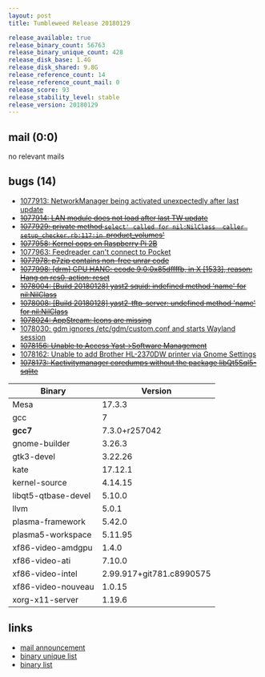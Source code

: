 ```yaml
---
layout: post
title: Tumbleweed Release 20180129

release_available: true
release_binary_count: 56763
release_binary_unique_count: 428
release_disk_base: 1.4G
release_disk_shared: 9.8G
release_reference_count: 14
release_reference_count_mail: 0
release_score: 93
release_stability_level: stable
release_version: 20180129
---
```


## mail (0:0)

no relevant mails

## bugs (14)

<!--more-->

- [1077913: NetworkManager being activated unexpectedly after last update](https://bugzilla.opensuse.org/show_bug.cgi?id=1077913)
- ~~[1077914: LAN module does not load after last TW update](https://bugzilla.opensuse.org/show_bug.cgi?id=1077914)~~
- ~~[1077929: private method `select' called for nil:NilClass  caller setup_checker.rb:117:in `product_volumes'](https://bugzilla.opensuse.org/show_bug.cgi?id=1077929)~~
- ~~[1077958: Kernel oops on Raspberry Pi 2B](https://bugzilla.opensuse.org/show_bug.cgi?id=1077958)~~
- [1077963: Feedreader can't connect to Pocket](https://bugzilla.opensuse.org/show_bug.cgi?id=1077963)
- ~~[1077978: p7zip contains non-free unrar code](https://bugzilla.opensuse.org/show_bug.cgi?id=1077978)~~
- ~~[1077998: [drm] GPU HANG: ecode 9:0:0x85dffffb, in X [1533], reason: Hang on rcs0, action: reset](https://bugzilla.opensuse.org/show_bug.cgi?id=1077998)~~
- ~~[1078004: [Build 20180128] yast2 squid: indefined method 'name' for nil:NilClass](https://bugzilla.opensuse.org/show_bug.cgi?id=1078004)~~
- ~~[1078008: [Build 20180128] yast2-tftp-server: undefined method 'name' for nil:NilClass](https://bugzilla.opensuse.org/show_bug.cgi?id=1078008)~~
- ~~[1078024: AppStream: Icons are missing](https://bugzilla.opensuse.org/show_bug.cgi?id=1078024)~~
- [1078030: gdm ignores /etc/gdm/custom.conf and starts Wayland session](https://bugzilla.opensuse.org/show_bug.cgi?id=1078030)
- ~~[1078156: Unable to Access Yast->Software Management](https://bugzilla.opensuse.org/show_bug.cgi?id=1078156)~~
- [1078162: Unable to add Brother HL-2370DW printer via Gnome Settings](https://bugzilla.opensuse.org/show_bug.cgi?id=1078162)
- ~~[1078173: Kactivitymanager coredumps without the package libQt5Sql5-sqlite](https://bugzilla.opensuse.org/show_bug.cgi?id=1078173)~~

Binary | Version
--- | ---
Mesa | 17.3.3
gcc | 7
**gcc7** | 7.3.0+r257042
gnome-builder | 3.26.3
gtk3-devel | 3.22.26
kate | 17.12.1
kernel-source | 4.14.15
libqt5-qtbase-devel | 5.10.0
llvm | 5.0.1
plasma-framework | 5.42.0
plasma5-workspace | 5.11.95
xf86-video-amdgpu | 1.4.0
xf86-video-ati | 7.10.0
xf86-video-intel | 2.99.917+git781.c8990575
xf86-video-nouveau | 1.0.15
xorg-x11-server | 1.19.6

## links

- [mail announcement](https://lists.opensuse.org/opensuse-factory/2018-01/msg00753.html)
- [binary unique list](http://download.tumbleweed.boombatower.com/20180129/rpm.unique.list)
- [binary list](http://download.tumbleweed.boombatower.com/20180129/rpm.list)
